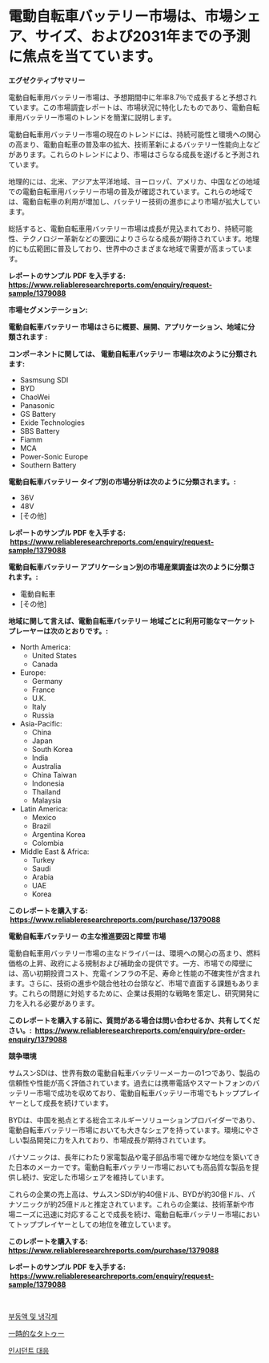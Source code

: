 <p><h1>電動自転車バッテリー市場は、市場シェア、サイズ、および2031年までの予測に焦点を当てています。</h1></p><p><strong>エグゼクティブサマリー</strong></p>
<p><p>電動自転車用バッテリー市場は、予想期間中に年率8.7％で成長すると予想されています。この市場調査レポートは、市場状況に特化したものであり、電動自転車用バッテリー市場のトレンドを簡潔に説明します。</p><p>電動自転車用バッテリー市場の現在のトレンドには、持続可能性と環境への関心の高まり、電動自転車の普及率の拡大、技術革新によるバッテリー性能向上などがあります。これらのトレンドにより、市場はさらなる成長を遂げると予測されています。</p><p>地理的には、北米、アジア太平洋地域、ヨーロッパ、アメリカ、中国などの地域での電動自転車用バッテリー市場の普及が確認されています。これらの地域では、電動自転車の利用が増加し、バッテリー技術の進歩により市場が拡大しています。</p><p>総括すると、電動自転車用バッテリー市場は成長が見込まれており、持続可能性、テクノロジー革新などの要因によりさらなる成長が期待されています。地理的にも広範囲に普及しており、世界中のさまざまな地域で需要が高まっています。</p></p>
<p><strong>レポートのサンプル PDF を入手する: <a href="https://www.reliableresearchreports.com/enquiry/request-sample/1379088">https://www.reliableresearchreports.com/enquiry/request-sample/1379088</a></strong></p>
<p><strong>市場セグメンテーション:</strong></p>
<p><strong> 電動自転車バッテリー 市場はさらに概要、展開、アプリケーション、地域に分類されます :</strong></p>
<p><strong>コンポーネントに関しては、 電動自転車バッテリー 市場は次のように分類されます: &nbsp;</strong></p>
<p><ul><li>Sasmsung SDI</li><li>BYD</li><li>ChaoWei</li><li>Panasonic</li><li>GS Battery</li><li>Exide Technologies</li><li>SBS Battery</li><li>Fiamm</li><li>MCA</li><li>Power-Sonic Europe</li><li>Southern Battery</li></ul></p>
<p><strong> 電動自転車バッテリー タイプ別の市場分析は次のように分類されます。:</strong></p>
<p><ul><li>36V</li><li>48V</li><li>[その他]</li></ul></p>
<p><strong>レポートのサンプル PDF を入手する: &nbsp;<a href="https://www.reliableresearchreports.com/enquiry/request-sample/1379088">https://www.reliableresearchreports.com/enquiry/request-sample/1379088</a></strong></p>
<p><strong> 電動自転車バッテリー アプリケーション別の市場産業調査は次のように分類されます。:</strong></p>
<p><ul><li>電動自転車</li><li>[その他]</li></ul></p>
<p><strong>地域に関して言えば、電動自転車バッテリー 地域ごとに利用可能なマーケットプレーヤーは次のとおりです。:</strong></p>
<p><ul>
    <li>
        North America:
        <ul>
            <li>United States</li>
            <li>Canada</li>
        </ul>
    </li>
    <li>
        Europe:
        <ul>
            <li>Germany</li>
            <li>France</li>
            <li>U.K.</li>
            <li>Italy</li>
            <li>Russia</li>
        </ul>
    </li>
    <li>
        Asia-Pacific:
        <ul>
            <li>China</li>
            <li>Japan</li>
            <li>South Korea</li>
            <li>India</li>
            <li>Australia</li>
            <li>China Taiwan</li>
            <li>Indonesia</li>
            <li>Thailand</li>
            <li>Malaysia</li>
        </ul>
    </li>
    <li>
        Latin America:
        <ul>
            <li>Mexico</li>
            <li>Brazil</li>
            <li>Argentina Korea</li>
            <li>Colombia</li>
        </ul>
    </li>
    <li>
        Middle East & Africa:
        <ul>
            <li>Turkey</li>
            <li>Saudi</li>
            <li>Arabia</li>
            <li>UAE</li>
            <li>Korea</li>
        </ul>
    </li>
    </ul></p>
<p><strong>このレポートを購入する: &nbsp;<a href="https://www.reliableresearchreports.com/purchase/1379088">https://www.reliableresearchreports.com/purchase/1379088</a></strong></p>
<p><strong>電動自転車バッテリー の主な推進要因と障壁 市場</strong></p>
<p><p>電動自転車用バッテリー市場の主なドライバーは、環境への関心の高まり、燃料価格の上昇、政府による規制および補助金の提供です。一方、市場での障壁には、高い初期投資コスト、充電インフラの不足、寿命と性能の不確実性が含まれます。さらに、技術の進歩や競合他社の台頭など、市場で直面する課題もあります。これらの問題に対処するために、企業は長期的な戦略を策定し、研究開発に力を入れる必要があります。</p></p>
<p><strong>このレポートを購入する前に、質問がある場合は問い合わせるか、共有してください。:&nbsp; <a href="https://www.reliableresearchreports.com/enquiry/pre-order-enquiry/1379088">https://www.reliableresearchreports.com/enquiry/pre-order-enquiry/1379088</a></strong></p>
<p><strong>競争環境</strong></p>
<p><p>サムスンSDIは、世界有数の電動自転車バッテリーメーカーの1つであり、製品の信頼性や性能が高く評価されています。過去には携帯電話やスマートフォンのバッテリー市場で成功を収めており、電動自転車バッテリー市場でもトッププレイヤーとして成長を続けています。</p><p>BYDは、中国を拠点とする総合エネルギーソリューションプロバイダーであり、電動自転車バッテリー市場においても大きなシェアを持っています。環境にやさしい製品開発に力を入れており、市場成長が期待されています。</p><p>パナソニックは、長年にわたり家電製品や電子部品市場で確かな地位を築いてきた日本のメーカーです。電動自転車バッテリー市場においても高品質な製品を提供し続け、安定した市場シェアを維持しています。</p><p>これらの企業の売上高は、サムスンSDIが約40億ドル、BYDが約30億ドル、パナソニックが約25億ドルと推定されています。これらの企業は、技術革新や市場ニーズに迅速に対応することで成長を続け、電動自転車バッテリー市場においてトッププレイヤーとしての地位を確立しています。</p></p>
<p><strong>このレポートを購入する: &nbsp; <a href="https://www.reliableresearchreports.com/purchase/1379088">https://www.reliableresearchreports.com/purchase/1379088</a></strong></p>
<p><strong>レポートのサンプル PDF を入手する: &nbsp;<a href="https://www.reliableresearchreports.com/enquiry/request-sample/1379088">https://www.reliableresearchreports.com/enquiry/request-sample/1379088</a></strong><strong></strong></p>
<p>&nbsp;</p>
<p><p><a href="https://medium.com/@hershelkris/%ED%95%AD%EB%8F%99%EC%A0%9C-%EB%B0%8F-%EB%83%89%EA%B0%81%EC%95%A1-%EC%8B%9C%EC%9E%A5-%EB%B6%84%EC%84%9D-%EA%B8%80%EB%A1%9C%EB%B2%8C-%EC%82%B0%EC%97%85-%EC%A0%84%EB%A7%9D%EA%B3%BC-%EC%98%88%EC%B8%A1-2024%EB%85%84%EB%B6%80%ED%84%B0-2031%EB%85%84-8c80589ed381">부동액 및 냉각제</a></p><p><a href="https://medium.com/@ryleebauch2023/%E4%B8%80%E6%99%82%E7%9A%84%E3%81%AA%E3%82%BF%E3%83%88%E3%82%A5%E3%83%BC%E3%83%9E%E3%83%BC%E3%82%B1%E3%83%83%E3%83%88%E3%81%AE%E8%A6%8F%E6%A8%A1%E3%81%AF-%E4%B8%96%E7%95%8C%E3%81%AE%E7%94%A3%E6%A5%AD%E3%81%AB%E3%81%8A%E3%81%91%E3%82%8B%E6%9C%80%E9%81%A9%E3%81%AA%E3%83%9E%E3%83%BC%E3%82%B1%E3%83%86%E3%82%A3%E3%83%B3%E3%82%B0%E3%83%81%E3%83%A3%E3%83%8D%E3%83%AB%E3%82%92%E7%A4%BA%E3%81%97%E3%81%A6%E3%81%84%E3%81%BE%E3%81%99-e584e3d80203">一時的なタトゥー</a></p><p><a href="https://medium.com/@hershelkris/%EC%82%AC%EA%B3%A0-%EB%8C%80%EC%9D%91-%EC%8B%9C%EC%9E%A5-%EB%B6%84%EC%84%9D-%EA%B8%80%EB%A1%9C%EB%B2%8C-%EC%82%B0%EC%97%85-%EC%A0%84%EB%A7%9D-%EB%B0%8F-%EC%98%88%EC%B8%A1-2024-2031-ddc48bd17917">인시던트 대응</a></p></p>